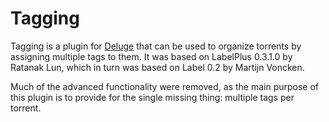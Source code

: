 Tagging
=======

Tagging is a plugin for [Deluge](http://deluge-torrent.org) that
can be used to organize torrents by assigning multiple tags to them. It was
based on LabelPlus 0.3.1.0 by Ratanak Lun, which in turn was
based on Label 0.2 by Martijn Voncken.

Much of the advanced functionality were removed, as the main purpose of
this plugin is to provide for the single missing thing: multiple tags
per torrent.